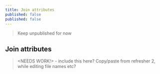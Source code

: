 ```yaml
---
title: Join attributes
published: false
published: false
---
```


> Keep unpublished for now

## Join attributes

> <NEEDS WORK!> - include this here?  Copy/paste from refresher 2, while editing file names etc?